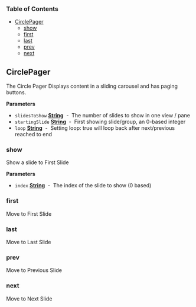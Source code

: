 <!-- Generated by documentation.js. Update this documentation by updating the source code. -->

### Table of Contents

-   [CirclePager](#circlepager)
    -   [show](#show)
    -   [first](#first)
    -   [last](#last)
    -   [prev](#prev)
    -   [next](#next)

## CirclePager

The Circle Pager Displays content in a sliding carousel and has paging buttons.

**Parameters**

-   `slidesToShow` **[String](https://developer.mozilla.org/en-US/docs/Web/JavaScript/Reference/Global_Objects/String)**  -  The number of slides to show in one view / pane
-   `startingSlide` **[String](https://developer.mozilla.org/en-US/docs/Web/JavaScript/Reference/Global_Objects/String)**  -  First showing slide/group, an 0-based integer
-   `loop` **[String](https://developer.mozilla.org/en-US/docs/Web/JavaScript/Reference/Global_Objects/String)**  -   Setting loop: true will loop back after next/previous reached to end

### show

Show a slide to First Slide

**Parameters**

-   `index` **[String](https://developer.mozilla.org/en-US/docs/Web/JavaScript/Reference/Global_Objects/String)**  -  The index of the slide to show (0 based)

### first

Move to First Slide

### last

Move to Last Slide

### prev

Move to Previous Slide

### next

Move to Next Slide
